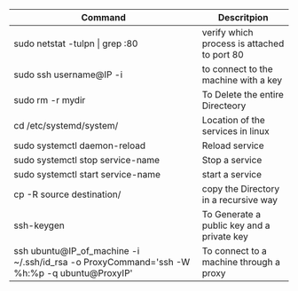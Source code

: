 |Command|Descritpion|
|------|------|
|sudo netstat -tulpn \| grep :80|verify which process is attached to port 80|
|sudo ssh username@IP -i|to connect to the machine with a key|
|sudo rm -r mydir|To Delete the entire Directeory|
|cd /etc/systemd/system/|Location of the services in linux|
|sudo systemctl daemon-reload|Reload service|
|sudo systemctl stop service-name|Stop a service|
|sudo systemctl start service-name|start a service|
|cp -R source destination/|copy the Directory in a recursive way|
|ssh-keygen|To Generate a public key and a private key|
|ssh ubuntu@IP_of_machine -i ~/.ssh/id_rsa -o ProxyCommand='ssh -W %h:%p -q ubuntu@ProxyIP'|To connect to a machine through a proxy|


